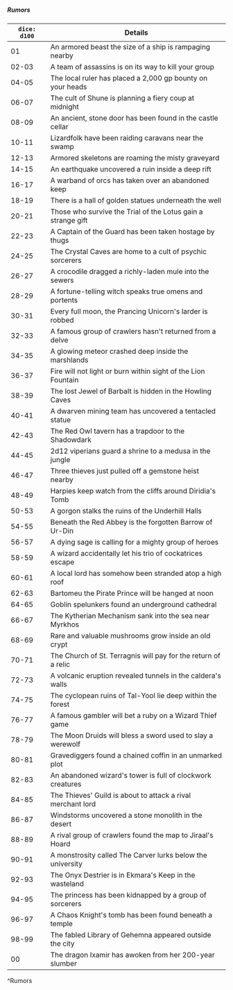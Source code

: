##### Rumors
| `dice: d100` | **Details**                                                    |
| ------------ | -------------------------------------------------------------- |
| 01           | An armored beast the size of a ship is rampaging nearby        |
| 02-03        | A team of assassins is on its way to kill your group           |
| 04-05        | The local ruler has placed a 2,000 gp bounty on your heads     |
| 06-07        | The cult of Shune is planning a fiery coup at midnight         |
| 08-09        | An ancient, stone door has been found in the castle cellar     |
| 10-11        | Lizardfolk have been raiding caravans near the swamp           |
| 12-13        | Armored skeletons are roaming the misty graveyard              |
| 14-15        | An earthquake uncovered a ruin inside a deep rift              |
| 16-17        | A warband of orcs has taken over an abandoned keep             |
| 18-19        | There is a hall of golden statues underneath the well          |
| 20-21        | Those who survive the Trial of the Lotus gain a strange gift   |
| 22-23        | A Captain of the Guard has been taken hostage by thugs         |
| 24-25        | The Crystal Caves are home to a cult of psychic sorcerers      |
| 26-27        | A crocodile dragged a richly-laden mule into the sewers        |
| 28-29        | A fortune-telling witch speaks true omens and portents         |
| 30-31        | Every full moon, the Prancing Unicorn's larder is robbed       |
| 32-33        | A famous group of crawlers hasn't returned from a delve        |
| 34-35        | A glowing meteor crashed deep inside the marshlands            |
| 36-37        | Fire will not light or burn within sight of the Lion Fountain  |
| 38-39        | The lost Jewel of Barbalt is hidden in the Howling Caves       |
| 40-41        | A dwarven mining team has uncovered a tentacled statue         |
| 42-43        | The Red Owl tavern has a trapdoor to the Shadowdark            |
| 44-45        | 2d12 viperians guard a shrine to a medusa in the jungle        |
| 46-47        | Three thieves just pulled off a gemstone heist nearby          |
| 48-49        | Harpies keep watch from the cliffs around Diridia's Tomb       |
| 50-53        | A gorgon stalks the ruins of the Underhill Halls               |
| 54-55        | Beneath the Red Abbey is the forgotten Barrow of Ur-Din        |
| 56-57        | A dying sage is calling for a mighty group of heroes           |
| 58-59        | A wizard accidentally let his trio of cockatrices escape       |
| 60-61        | A local lord has somehow been stranded atop a high roof        |
| 62-63        | Bartomeu the Pirate Prince will be hanged at noon              |
| 64-65        | Goblin spelunkers found an underground cathedral               |
| 66-67        | The Kytherian Mechanism sank into the sea near Myrkhos         |
| 68-69        | Rare and valuable mushrooms grow inside an old crypt           |
| 70-71        | The Church of St. Terragnis will pay for the return of a relic |
| 72-73        | A volcanic eruption revealed tunnels in the caldera's walls    |
| 74-75        | The cyclopean ruins of Tal-Yool lie deep within the forest     |
| 76-77        | A famous gambler will bet a ruby on a Wizard Thief game        |
| 78-79        | The Moon Druids will bless a sword used to slay a werewolf     |
| 80-81        | Gravediggers found a chained coffin in an unmarked plot        |
| 82-83        | An abandoned wizard's tower is full of clockwork creatures     |
| 84-85        | The Thieves' Guild is about to attack a rival merchant lord    |
| 86-87        | Windstorms uncovered a stone monolith in the desert            |
| 88-89        | A rival group of crawlers found the map to Jiraal's Hoard      |
| 90-91        | A monstrosity called The Carver lurks below the university     |
| 92-93        | The Onyx Destrier is in Ekmara's Keep in the wasteland         |
| 94-95        | The princess has been kidnapped by a group of sorcerers        |
| 96-97        | A Chaos Knight's tomb has been found beneath a temple          |
| 98-99        | The fabled Library of Gehemna appeared outside the city        |
| 00           | The dragon Ixamir has awoken from her 200-year slumber         |
^Rumors
